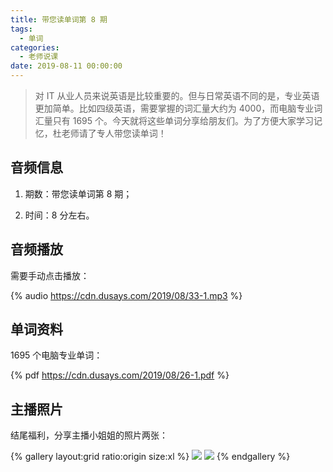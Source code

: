 ```yaml
---
title: 带您读单词第 8 期
tags:
  - 单词
categories:
  - 老师说课
date: 2019-08-11 00:00:00
---
```


> 对 IT 从业人员来说英语是比较重要的。但与日常英语不同的是，专业英语更加简单。比如四级英语，需要掌握的词汇量大约为 4000，而电脑专业词汇量只有 1695 个。今天就将这些单词分享给朋友们。为了方便大家学习记忆，杜老师请了专人带您读单词！

<!-- more -->

## 音频信息

1. 期数：带您读单词第 8 期；

2. 时间：8 分左右。

## 音频播放

需要手动点击播放：

{% audio https://cdn.dusays.com/2019/08/33-1.mp3 %}

## 单词资料

1695 个电脑专业单词：

{% pdf https://cdn.dusays.com/2019/08/26-1.pdf %}

## 主播照片

结尾福利，分享主播小姐姐的照片两张：

{% gallery layout:grid ratio:origin size:xl %}
![](https://cdn.dusays.com/2019/08/33-1.jpg)
![](https://cdn.dusays.com/2019/08/33-2.jpg)
{% endgallery %}